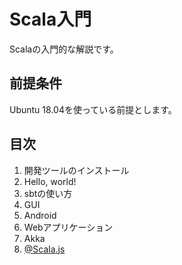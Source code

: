 # Scala入門

Scalaの入門的な解説です。

## 前提条件

Ubuntu 18.04を使っている前提とします。

## 目次

1. 開発ツールのインストール
2. Hello, world!
3. sbtの使い方
4. GUI
5. Android
6. Webアプリケーション
7. Akka
8. [@Scala.js](./scala-js)
